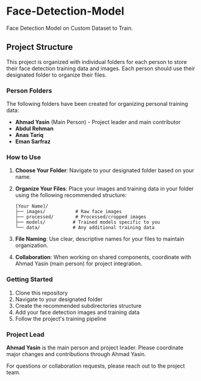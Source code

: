 # Face-Detection-Model
Face Detection Model on Custom Dataset to Train.

## Project Structure

This project is organized with individual folders for each person to store their face detection training data and images. Each person should use their designated folder to organize their files.

### Person Folders

The following folders have been created for organizing personal training data:

- **Ahmad Yasin** (Main Person) - Project leader and main contributor
- **Abdul Rehman** 
- **Anas Tariq**
- **Eman Sarfraz**

### How to Use

1. **Choose Your Folder**: Navigate to your designated folder based on your name.

2. **Organize Your Files**: Place your images and training data in your folder using the following recommended structure:
   ```
   [Your Name]/
   ├── images/           # Raw face images
   ├── processed/        # Processed/cropped images
   ├── models/          # Trained models specific to you
   └── data/            # Any additional training data
   ```

3. **File Naming**: Use clear, descriptive names for your files to maintain organization.

4. **Collaboration**: When working on shared components, coordinate with Ahmad Yasin (main person) for project integration.

### Getting Started

1. Clone this repository
2. Navigate to your designated folder
3. Create the recommended subdirectories structure
4. Add your face detection images and training data
5. Follow the project's training pipeline

### Project Lead

**Ahmad Yasin** is the main person and project leader. Please coordinate major changes and contributions through Ahmad Yasin.

For questions or collaboration requests, please reach out to the project team.
